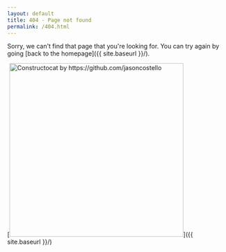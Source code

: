 ```yaml
---
layout: default
title: 404 - Page not found
permalink: /404.html
---
```


Sorry, we can't find that page that you're looking for. You can try again by going [back to the homepage]({{ site.baseurl }}/).

[<img src="{{ site.baseurl }}/assets/404.jpg" alt="Constructocat by https://github.com/jasoncostello" style="width: 400px;"/>]({{ site.baseurl }}/)
